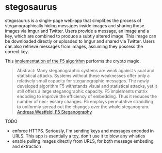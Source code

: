 stegosaurus
===========

stegosaurus is a single-page web-app that simplifies the process of steganographically 
hiding messages inside images and sharing those images via Imgur and Twitter. Users provide a message, 
an image and a key, which are combined to produce a subtly altered image. 
This image can be downloaded directly or uploaded to Imgur and shared via Twitter.
Users can also retrieve messages from images, assuming they possess the correct key.

This [implementation of the F5 algorithm](https://code.google.com/p/f5-steganography/) performs the crypto magic. 

>Abstract:
>Many steganographic systems are weak against visual and statistical attacks. 
>Systems without these weaknesses offer only a relatively small capacity for steganographic messages. 
>The newly developed algorithm F5 withstands visual and statistical attacks, 
>yet it still offers a large steganographic capacity. F5 implements matrix encoding to improve the 
>efficiency of embedding. Thus it reduces the number of nec- essary changes. 
>F5 employs permutative straddling to uniformly spread out the changes over the whole steganogram.
>[Andreas Westfeld, F5 Steganography](http://f5-steganography.googlecode.com/files/F5%20Steganography.pdf)

TODO
+ enforce HTTPS. Seriously, I'm sending keys and messages encoded in URLS.  This app is esentially a toy, don't use it to blow any whistles
+ enable pulling images directly from URLS, for both message embeding and extraction
